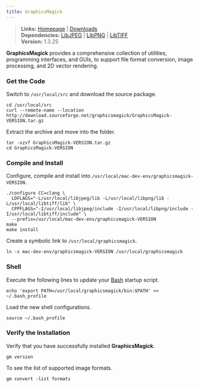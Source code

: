 ```yaml
---
title: GraphicsMagick
---
```


> **Links:** [Homepage](http://www.graphicsmagick.org/) | [Downloads](http://www.graphicsmagick.org/download.html)  
> **Dependencies:** [LibJPEG](/libjpeg/) | [LibPNG](/libpng/) | [LibTIFF](/libtiff/)  
> **Version:** <span id="version">1.3.25</span>

**GraphicsMagick** provides a comprehensive collection of utilities, programming interfaces, and GUIs, to support file format conversion, image processing, and 2D vector rendering.


### Get the Code

Switch to `/usr/local/src` and download the source package.

	cd /usr/local/src
	curl --remote-name --location http://download.sourceforge.net/graphicsmagick/GraphicsMagick-VERSION.tar.gz

Extract the archive and move into the folder.

	tar -xzvf GraphicsMagick-VERSION.tar.gz
	cd GraphicsMagick-VERSION


### Compile and Install

Configure, compile and install into `/usr/local/mac-dev-env/graphicsmagick-VERSION`.

	./configure CC=clang \
	  LDFLAGS="-L/usr/local/libjpeg/lib -L/usr/local/libpng/lib -L/usr/local/libtiff/lib" \
	  CPPFLAGS="-I/usr/local/libjpeg/include -I/usr/local/libpng/include -I/usr/local/libtiff/include" \
	  --prefix=/usr/local/mac-dev-env/graphicsmagick-VERSION
	make
	make install

Create a symbolic link to `/usr/local/graphicsmagick`.

	ln -s mac-dev-env/graphicsmagick-VERSION /usr/local/graphicsmagick


### Shell

Execute the following lines to update your [Bash](http://en.wikipedia.org/wiki/Bash_%28Unix_shell%29) startup script.

	echo 'export PATH=/usr/local/graphicsmagick/bin:$PATH' >> ~/.bash_profile

Load the new shell configurations.

	source ~/.bash_profile


### Verify the Installation

Verify that you have successfully installed **GraphicsMagick**.

	gm version

To see the list of supported image formats.

	gm convert -list formats
